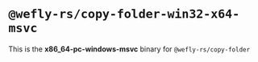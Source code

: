 # `@wefly-rs/copy-folder-win32-x64-msvc`

This is the **x86_64-pc-windows-msvc** binary for `@wefly-rs/copy-folder`
